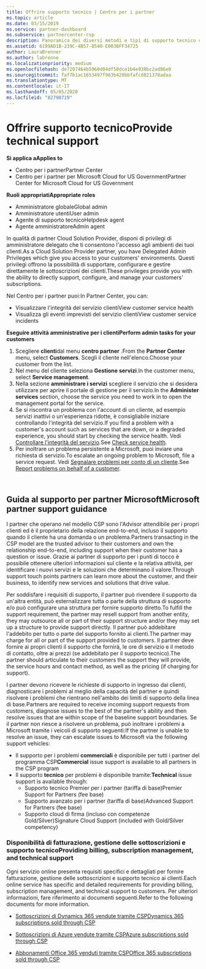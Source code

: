 ```yaml
---
title: Offrire supporto tecnico | Centro per i partner
ms.topic: article
ms.date: 03/15/2019
ms.service: partner-dashboard
ms.subservice: partnercenter-csp
description: Panoramica dei diversi metodi e tipi di supporto tecnico che è possibile offrire ai clienti.
ms.assetid: 6199AD1B-239C-4B57-8540-E0038FF34725
author: LauraBrenner
ms.author: labrenne
ms.localizationpriority: medium
ms.openlocfilehash: de7207464b5960d04df50dce1b4e938bc2ad86e0
ms.sourcegitcommit: faf7b1ac1653497f963b428bbfafcd821378adaa
ms.translationtype: MT
ms.contentlocale: it-IT
ms.lasthandoff: 05/05/2020
ms.locfileid: "82798719"
---
```

# <a name="provide-technical-support"></a><span data-ttu-id="9564d-103">Offrire supporto tecnico</span><span class="sxs-lookup"><span data-stu-id="9564d-103">Provide technical support</span></span>

<span data-ttu-id="9564d-104">**Si applica a**</span><span class="sxs-lookup"><span data-stu-id="9564d-104">**Applies to**</span></span>

-  <span data-ttu-id="9564d-105">Centro per i partner</span><span class="sxs-lookup"><span data-stu-id="9564d-105">Partner Center</span></span>
-  <span data-ttu-id="9564d-106">Centro per i partner per Microsoft Cloud for US Government</span><span class="sxs-lookup"><span data-stu-id="9564d-106">Partner Center for Microsoft Cloud for US Government</span></span>

<span data-ttu-id="9564d-107">**Ruoli appropriati**</span><span class="sxs-lookup"><span data-stu-id="9564d-107">**Appropriate roles**</span></span>
-   <span data-ttu-id="9564d-108">Amministratore globale</span><span class="sxs-lookup"><span data-stu-id="9564d-108">Global admin</span></span>
-   <span data-ttu-id="9564d-109">Amministratore utenti</span><span class="sxs-lookup"><span data-stu-id="9564d-109">User admin</span></span>
-   <span data-ttu-id="9564d-110">Agente di supporto tecnico</span><span class="sxs-lookup"><span data-stu-id="9564d-110">Helpdesk agent</span></span>
-   <span data-ttu-id="9564d-111">Agente amministratore</span><span class="sxs-lookup"><span data-stu-id="9564d-111">Admin agent</span></span>

<span data-ttu-id="9564d-112">In qualità di partner Cloud Solution Provider, disponi di privilegi di amministratore delegato che ti consentono l'accesso agli ambienti dei tuoi clienti.</span><span class="sxs-lookup"><span data-stu-id="9564d-112">As a Cloud Solution Provider partner, you have Delegated Admin Privileges which give you access to your customers' environments.</span></span> <span data-ttu-id="9564d-113">Questi privilegi offrono la possibilità di supportare, configurare e gestire direttamente le sottoscrizioni dei clienti.</span><span class="sxs-lookup"><span data-stu-id="9564d-113">These privileges provide you with the ability to directly support, configure, and manage your customers' subscriptions.</span></span>

<span data-ttu-id="9564d-114">Nel Centro per i partner puoi:</span><span class="sxs-lookup"><span data-stu-id="9564d-114">In Partner Center, you can:</span></span>

-   <span data-ttu-id="9564d-115">Visualizzare l'integrità del servizio clienti</span><span class="sxs-lookup"><span data-stu-id="9564d-115">View customer service health</span></span>
-   <span data-ttu-id="9564d-116">Visualizza gli eventi imprevisti del servizio clienti</span><span class="sxs-lookup"><span data-stu-id="9564d-116">View customer service incidents</span></span>

<span data-ttu-id="9564d-117">**Eseguire attività amministrative per i clienti**</span><span class="sxs-lookup"><span data-stu-id="9564d-117">**Perform admin tasks for your customers**</span></span>

1.  <span data-ttu-id="9564d-118">Scegliere **clienti**dal menu **centro partner** .</span><span class="sxs-lookup"><span data-stu-id="9564d-118">From the **Partner Center** menu, select **Customers**.</span></span> <span data-ttu-id="9564d-119">Scegli il cliente nell'elenco.</span><span class="sxs-lookup"><span data-stu-id="9564d-119">Choose your customer from the list.</span></span>
2.  <span data-ttu-id="9564d-120">Nel menu del cliente seleziona **Gestione servizi**.</span><span class="sxs-lookup"><span data-stu-id="9564d-120">In the customer menu, select **Service management**.</span></span>
3.  <span data-ttu-id="9564d-121">Nella sezione **amministrare i servizi** scegliere il servizio che si desidera utilizzare per aprire il portale di gestione per il servizio.</span><span class="sxs-lookup"><span data-stu-id="9564d-121">In the **Administer services** section, choose the service you need to work in to open the management portal for the service.</span></span>
4.  <span data-ttu-id="9564d-122">Se si riscontra un problema con l'account di un cliente, ad esempio servizi inattivi o un'esperienza ridotte, è consigliabile iniziare controllando l'integrità del servizio.</span><span class="sxs-lookup"><span data-stu-id="9564d-122">If you find a problem with a customer's account such as services that are down, or a degraded experience, you should start by checking the service health.</span></span> <span data-ttu-id="9564d-123">Vedi [Controllare l'integrità del servizio](check-service-health.md).</span><span class="sxs-lookup"><span data-stu-id="9564d-123">See [Check service health](check-service-health.md).</span></span>
5.  <span data-ttu-id="9564d-124">Per inoltrare un problema persistente a Microsoft, puoi inviare una richiesta di servizio.</span><span class="sxs-lookup"><span data-stu-id="9564d-124">To escalate an ongoing problem to Microsoft, file a service request.</span></span> <span data-ttu-id="9564d-125">Vedi [Segnalare problemi per conto di un cliente](report-problems-on-behalf-of-a-customer.md).</span><span class="sxs-lookup"><span data-stu-id="9564d-125">See [Report problems on behalf of a customer](report-problems-on-behalf-of-a-customer.md).</span></span>

 
## <a name="microsoft-partner-support-guidance"></a><span data-ttu-id="9564d-126">Guida al supporto per partner Microsoft</span><span class="sxs-lookup"><span data-stu-id="9564d-126">Microsoft partner support guidance</span></span>

<span data-ttu-id="9564d-127">I partner che operano nel modello CSP sono l'Advisor attendibile per i propri clienti ed è il proprietario della relazione end-to-end, incluso il supporto quando il cliente ha una domanda o un problema.</span><span class="sxs-lookup"><span data-stu-id="9564d-127">Partners transacting in the CSP model are the trusted advisor to their customers and own the relationship end-to-end, including support when their customer has a question or issue.</span></span> <span data-ttu-id="9564d-128">Grazie ai partner di supporto per i punti di tocco è possibile ottenere ulteriori informazioni sul cliente e la relativa attività, per identificare i nuovi servizi e le soluzioni che determinano il valore.</span><span class="sxs-lookup"><span data-stu-id="9564d-128">Through support touch points partners can learn more about the customer, and their business, to identify new services and solutions that drive value.</span></span>

<span data-ttu-id="9564d-129">Per soddisfare i requisiti di supporto, il partner può rivendere il supporto da un'altra entità, può esternalizzare tutta o parte della struttura di supporto e/o può configurare una struttura per fornire supporto diretto.</span><span class="sxs-lookup"><span data-stu-id="9564d-129">To fulfill the support requirement, the partner may resell support from another entity, they may outsource all or part of their support structure and/or they may set up a structure to provide support directly.</span></span>  <span data-ttu-id="9564d-130">Il partner può addebitare l'addebito per tutto o parte del supporto fornito ai clienti.</span><span class="sxs-lookup"><span data-stu-id="9564d-130">The partner may charge for all or part of the support provided to customers.</span></span> <span data-ttu-id="9564d-131">Il partner deve fornire ai propri clienti il supporto che fornirà, le ore di servizio e il metodo di contatto, oltre ai prezzi (se addebitato per il supporto tecnico).</span><span class="sxs-lookup"><span data-stu-id="9564d-131">The partner should articulate to their customers the support they will provide, the service hours and contact method, as well as the pricing (if charging for support).</span></span> 

<span data-ttu-id="9564d-132">I partner devono ricevere le richieste di supporto in ingresso dai clienti, diagnosticare i problemi al meglio della capacità del partner e quindi risolvere i problemi che rientrano nell'ambito dei limiti di supporto della linea di base.</span><span class="sxs-lookup"><span data-stu-id="9564d-132">Partners are required to receive incoming support requests from customers, diagnose issues to the best of the partner's ability and then resolve issues that are within scope of the baseline support boundaries.</span></span> <span data-ttu-id="9564d-133">Se il partner non riesce a risolvere un problema, può inoltrare i problemi a Microsoft tramite i veicoli di supporto seguenti:</span><span class="sxs-lookup"><span data-stu-id="9564d-133">If the partner is unable to resolve an issue, they can escalate issues to Microsoft via the following support vehicles:</span></span>

- <span data-ttu-id="9564d-134">Il supporto per i problemi **commerciali** è disponibile per tutti i partner del programma CSP</span><span class="sxs-lookup"><span data-stu-id="9564d-134">**Commercial** issue support is available to all partners in the CSP program</span></span>
-   <span data-ttu-id="9564d-135">Il supporto **tecnico** per problemi è disponibile tramite:</span><span class="sxs-lookup"><span data-stu-id="9564d-135">**Technical** issue support is available through:</span></span>
    -   <span data-ttu-id="9564d-136">Supporto tecnico Premier per i partner (tariffa di base)</span><span class="sxs-lookup"><span data-stu-id="9564d-136">Premier Support for Partners (fee base)</span></span>
    -   <span data-ttu-id="9564d-137">Supporto avanzato per i partner (tariffa di base)</span><span class="sxs-lookup"><span data-stu-id="9564d-137">Advanced Support for Partners (fee base)</span></span>
    -   <span data-ttu-id="9564d-138">Supporto cloud di firma (incluso con competenze Gold/Silver)</span><span class="sxs-lookup"><span data-stu-id="9564d-138">Signature Cloud Support (included with Gold/Silver competency)</span></span>

### <a name="providing-billing-subscription-management-and-technical-support"></a><span data-ttu-id="9564d-139">Disponibilità di fatturazione, gestione delle sottoscrizioni e supporto tecnico</span><span class="sxs-lookup"><span data-stu-id="9564d-139">Providing billing, subscription management, and technical support</span></span> 

<span data-ttu-id="9564d-140">Ogni servizio online presenta requisiti specifici e dettagliati per fornire fatturazione, gestione delle sottoscrizioni e supporto tecnico ai clienti.</span><span class="sxs-lookup"><span data-stu-id="9564d-140">Each online service has specific and detailed requirements for providing billing, subscription management, and technical support to customers.</span></span> <span data-ttu-id="9564d-141">Per ulteriori informazioni, fare riferimento ai documenti seguenti.</span><span class="sxs-lookup"><span data-stu-id="9564d-141">Refer to the following documents for more information.</span></span>

-   [<span data-ttu-id="9564d-142">Sottoscrizioni di Dynamics 365 vendute tramite CSP</span><span class="sxs-lookup"><span data-stu-id="9564d-142">Dynamics 365 subscriptions sold through CSP</span></span>](https://www.microsoftpartnercommunity.com/t5/CSP/Microsoft-Partner-Support-Guidance/m-p/5262#M30)

-   [<span data-ttu-id="9564d-143">Sottoscrizioni di Azure vendute tramite CSP</span><span class="sxs-lookup"><span data-stu-id="9564d-143">Azure subscriptions sold through CSP</span></span>](https://www.microsoftpartnercommunity.com/t5/CSP/Microsoft-Partner-Support-Guidance/m-p/5263#M31)

-   [<span data-ttu-id="9564d-144">Abbonamenti Office 365 venduti tramite CSP</span><span class="sxs-lookup"><span data-stu-id="9564d-144">Office 365 subscriptions sold through CSP</span></span>](https://www.microsoftpartnercommunity.com/t5/CSP/Microsoft-Partner-Support-Guidance/m-p/5264#M32)
 



